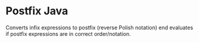 # Postfix  Java
Converts infix expressions to postfix (reverse Polish notation) end evaluates if postfix expressions are in correct order/notation. 

